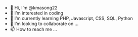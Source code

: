 - 👋 Hi, I’m @kmasong22
- 👀 I’m interested in coding
- 🌱 I’m currently learning PHP, Javascript, CSS, SQL, Python
- 💞️ I’m looking to collaborate on ...
- 📫 How to reach me ...

<!---
kmasong22/kmasong22 is a ✨ special ✨ repository because its `README.md` (this file) appears on your GitHub profile.
You can click the Preview link to take a look at your changes.
--->
